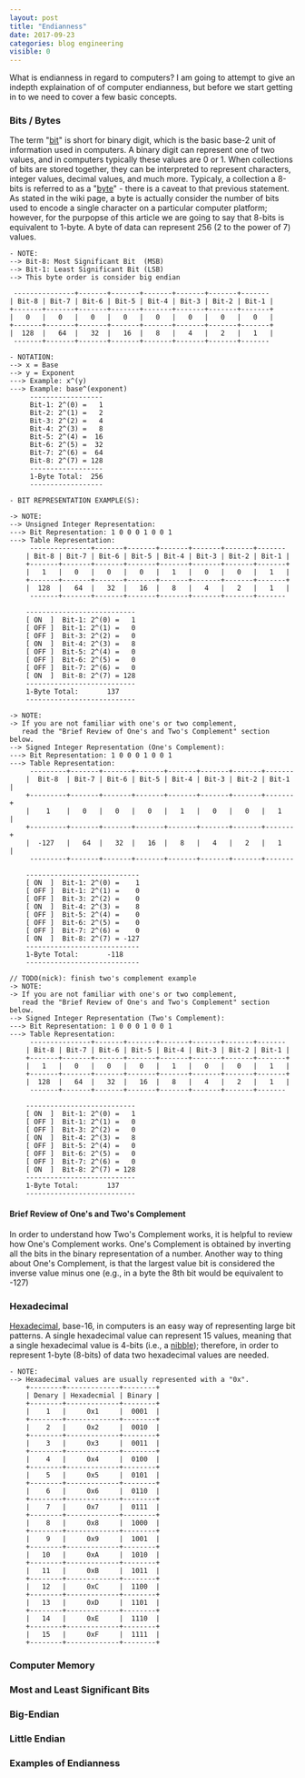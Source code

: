 ```yaml
---
layout: post
title: "Endianness"
date: 2017-09-23
categories: blog engineering
visible: 0
---
```

What is endianness in regard to computers? I am going to attempt to give an indepth explaination of of computer endianness, but before we start getting in to we need to cover a few basic concepts.

### Bits / Bytes ###
The term "[bit]" is short for binary digit, which is the basic base-2 unit of information used in computers. A binary digit can represent one of two values, and in computers typically these values are 0 or 1. When collections of bits are stored together, they can be interpreted to represent characters, integer values, decimal values, and much more. Typicaly, a collection a 8-bits is referred to as a "[byte]" - there is a caveat to that previous statement. As stated in the wiki page, a byte is actually consider the number of bits used to encode a single character on a particular computer platform; however, for the purpopse of this article we are going to say that 8-bits is equivalent to 1-byte. A byte of data can represent 256 (2 to the power of 7) values.

``` plain
- NOTE:
--> Bit-8: Most Significant Bit  (MSB)
--> Bit-1: Least Significant Bit (LSB)
--> This byte order is consider big endian

 ---------------+-------+-------+-------+-------+-------+-------
| Bit-8 | Bit-7 | Bit-6 | Bit-5 | Bit-4 | Bit-3 | Bit-2 | Bit-1 |
+-------+-------+-------+-------+-------+-------+-------+-------+
|   0   |   0   |   0   |   0   |   0   |   0   |   0   |   0   |
+-------+-------+-------+-------+-------+-------+-------+-------+
|  128  |   64  |   32  |   16  |   8   |   4   |   2   |   1   |
 -------+-------+-------+-------+-------+-------+-------+------- 

- NOTATION:
--> x = Base
--> y = Exponent
---> Example: x^(y)
---> Example: base^(exponent)
     ------------------
     Bit-1: 2^(0) =   1
     Bit-2: 2^(1) =   2
     Bit-3: 2^(2) =   4
     Bit-4: 2^(3) =   8
     Bit-5: 2^(4) =  16
     Bit-6: 2^(5) =  32
     Bit-7: 2^(6) =  64
     Bit-8: 2^(7) = 128
     ------------------
     1-Byte Total:  256
     ------------------

- BIT REPRESENTATION EXAMPLE(S):

-> NOTE:
--> Unsigned Integer Representation: 
---> Bit Representation: 1 0 0 0 1 0 0 1
---> Table Representation:
     ---------------+-------+-------+-------+-------+-------+-------
    | Bit-8 | Bit-7 | Bit-6 | Bit-5 | Bit-4 | Bit-3 | Bit-2 | Bit-1 |
    +-------+-------+-------+-------+-------+-------+-------+-------+
    |   1   |   0   |   0   |   0   |   1   |   0   |   0   |   1   |
    +-------+-------+-------+-------+-------+-------+-------+-------+
    |  128  |   64  |   32  |   16  |   8   |   4   |   2   |   1   |
     -------+-------+-------+-------+-------+-------+-------+------- 
	
    ---------------------------
    [ ON  ]  Bit-1: 2^(0) =   1
    [ OFF ]  Bit-1: 2^(1) =   0
    [ OFF ]  Bit-3: 2^(2) =   0
    [ ON  ]  Bit-4: 2^(3) =   8
    [ OFF ]  Bit-5: 2^(4) =   0
    [ OFF ]  Bit-6: 2^(5) =   0
    [ OFF ]  Bit-7: 2^(6) =   0
    [ ON  ]  Bit-8: 2^(7) = 128
    ---------------------------
    1-Byte Total: 	    137
    ---------------------------

-> NOTE: 
-> If you are not familiar with one's or two complement,
   read the "Brief Review of One's and Two's Complement" section below.
--> Signed Integer Representation (One's Complement): 
---> Bit Representation: 1 0 0 0 1 0 0 1
---> Table Representation:
     ---------+-------+-------+-------+-------+-------+-------+-------
    |  Bit-8  | Bit-7 | Bit-6 | Bit-5 | Bit-4 | Bit-3 | Bit-2 | Bit-1 |
    +---------+-------+-------+-------+-------+-------+-------+-------+
    |    1    |   0   |   0   |   0   |   1   |   0   |   0   |   1   |
    +---------+-------+-------+-------+-------+-------+-------+-------+
    |  -127   |   64  |   32  |   16  |   8   |   4   |   2   |   1   |
     ---------+-------+-------+-------+-------+-------+-------+------- 
	
    ----------------------------
    [ ON  ]  Bit-1: 2^(0) =    1
    [ OFF ]  Bit-1: 2^(1) =    0
    [ OFF ]  Bit-3: 2^(2) =    0
    [ ON  ]  Bit-4: 2^(3) =    8
    [ OFF ]  Bit-5: 2^(4) =    0
    [ OFF ]  Bit-6: 2^(5) =    0
    [ OFF ]  Bit-7: 2^(6) =    0
    [ ON  ]  Bit-8: 2^(7) = -127
    ----------------------------
    1-Byte Total: 	    -118
    ----------------------------

// TODO(nick): finish two's complement example
-> NOTE: 
-> If you are not familiar with one's or two complement,
   read the "Brief Review of One's and Two's Complement" section below.
--> Signed Integer Representation (Two's Complement): 
---> Bit Representation: 1 0 0 0 1 0 0 1
---> Table Representation:
     ---------------+-------+-------+-------+-------+-------+-------
    | Bit-8 | Bit-7 | Bit-6 | Bit-5 | Bit-4 | Bit-3 | Bit-2 | Bit-1 |
    +-------+-------+-------+-------+-------+-------+-------+-------+
    |   1   |   0   |   0   |   0   |   1   |   0   |   0   |   1   |
    +-------+-------+-------+-------+-------+-------+-------+-------+
    |  128  |   64  |   32  |   16  |   8   |   4   |   2   |   1   |
     -------+-------+-------+-------+-------+-------+-------+------- 
	
    ---------------------------
    [ ON  ]  Bit-1: 2^(0) =   1
    [ OFF ]  Bit-1: 2^(1) =   0
    [ OFF ]  Bit-3: 2^(2) =   0
    [ ON  ]  Bit-4: 2^(3) =   8
    [ OFF ]  Bit-5: 2^(4) =   0
    [ OFF ]  Bit-6: 2^(5) =   0
    [ OFF ]  Bit-7: 2^(6) =   0
    [ ON  ]  Bit-8: 2^(7) = 128
    ---------------------------
    1-Byte Total: 	    137
    ---------------------------
```

#### Brief Review of One's and Two's Complement ####
In order to understand how Two's Complement works, it is helpful to review how One's Complement works. One's Complement is obtained by inverting all the bits in the binary representation of a number. Another way to thing about One's Complement, is that the largest value bit is considered the inverse value minus one (e.g., in a byte the 8th bit would be equivalent to -127)

### Hexadecimal ###
[Hexadecimal], base-16, in computers is an easy way of representing large bit patterns. A single hexadecimal value can represent 15 values, meaning that a single hexadecimal value is 4-bits (i.e., a [nibble]); therefore, in order to represent 1-byte (8-bits) of data two hexadecimal values are needed.

```plain
- NOTE:
--> Hexadecimal values are usually represented with a "0x".
    +--------+-------------+--------+
    | Denary | Hexadecmial | Binary |
    +--------+-------------+--------+
    |    1   |     0x1     |  0001  |
    +--------+-------------+--------+
    |    2   |     0x2     |  0010  |
    +--------+-------------+--------+
    |    3   |     0x3     |  0011  |
    +--------+-------------+--------+
    |    4   |     0x4     |  0100  |
    +--------+-------------+--------+
    |    5   |     0x5     |  0101  |
    +--------+-------------+--------+
    |    6   |     0x6     |  0110  |
    +--------+-------------+--------+
    |    7   |     0x7     |  0111  |
    +--------+-------------+--------+
    |    8   |     0x8     |  1000  |
    +--------+-------------+--------+
    |    9   |     0x9     |  1001  |
    +--------+-------------+--------+
    |   10   |     0xA     |  1010  |
    +--------+-------------+--------+
    |   11   |     0xB     |  1011  |
    +--------+-------------+--------+
    |   12   |     0xC     |  1100  |
    +--------+-------------+--------+
    |   13   |     0xD     |  1101  |
    +--------+-------------+--------+
    |   14   |     0xE     |  1110  |
    +--------+-------------+--------+
    |   15   |     0xF     |  1111  |
    +--------+-------------+--------+
```

### Computer Memory ###


### Most and Least Significant Bits ###


### Big-Endian  ###


### Little Endian ###


### Examples of Endianness ###


[bit]:				https://en.wikipedia.org/wiki/Bit
[byte]:				https://en.wikipedia.org/wiki/Byte
[nibble]:			http://en.wikipedia.org/wiki/Nibble
[Hexadecimal]:  		https://en.wikipedia.org/wiki/Hexadecimal
[MSB]:				https://en.wikipedia.org/wiki/Most_significant_bit
[LSB]:				https://en.wikipedia.org/wiki/Least_significant_bit
[Endianness]:			https://en.wikipedia.org/wiki/Endianness
[GeeksForGeeks-Endianness]:	https://www.geeksforgeeks.org/little-and-big-endian-mystery/
[GeeksForGeeks-Complements]:	https://www.geeksforgeeks.org/1s-2s-complement-binary-number/


